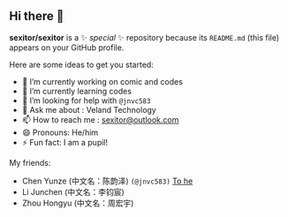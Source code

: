 ## Hi there 👋

**sexitor/sexitor** is a ✨ _special_ ✨ repository because its `README.md` (this file) appears on your GitHub profile.

Here are some ideas to get you started:

- 🔭 I’m currently working on comic and codes
- 🌱 I’m currently learning codes
- 🤔 I’m looking for help with `@jnvc583`
- 💬 Ask me about : Veland Technology
- 📫 How to reach me : <a href="mailto:sexitor@outlook.com">sexitor@outlook.com</a>
- 😄 Pronouns: He/him
- ⚡ Fun fact: I am a pupil!

My friends:

- Chen Yunze (中文名：陈韵泽) `(@jnvc583)` <a href="https://github.com/jnvc583" target="_blank">To he</a>
- Li Junchen (中文名：李钧宸)
- Zhou Hongyu (中文名：周宏宇)
